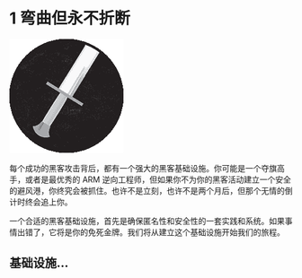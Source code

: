 # 1 弯曲但永不折断

![](img/chapterart.png)

每个成功的黑客攻击背后，都有一个强大的黑客基础设施。你可能是一个夺旗高手，或者是最优秀的 ARM 逆向工程师，但如果你不为你的黑客活动建立一个安全的避风港，你终究会被抓住。也许不是立刻，也许不是两个月后，但那个无情的倒计时终会追上你。

一个合适的黑客基础设施，首先是确保匿名性和安全性的一套实践和系统。如果事情出错了，它将是你的免死金牌。我们将从建立这个基础设施开始我们的旅程。

## 基础设施...
